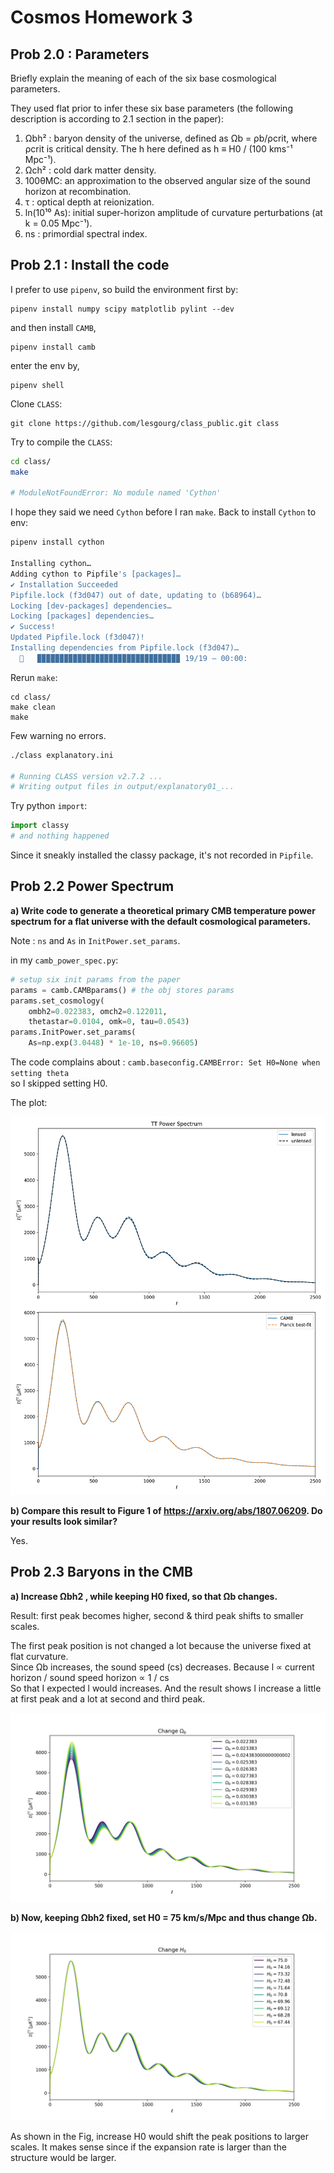 # Cosmos Homework 3

## Prob 2.0 : Parameters

Briefly explain the meaning of each of the six base cosmological parameters.

They used flat prior to infer these six base parameters (the following description is according to 2.1 section in the paper):

1. Ωbh² : baryon density of the universe, defined as Ωb = ρb/ρcrit, where ρcrit is critical density. The h here defined as h ≡ H0 / (100 kms⁻¹ Mpc⁻¹).
2. Ωch² : cold dark matter density.
3. 100θMC: an approximation to the observed angular size of the sound horizon at recombination.
4. τ : optical depth at reionization.
5. ln(10¹⁰ As): initial super-horizon amplitude of curvature perturbations (at k = 0.05 Mpc⁻¹).
6. ns : primordial spectral index.

## Prob 2.1 : Install the code

I prefer to use `pipenv`, so build the environment first by:

```
pipenv install numpy scipy matplotlib pylint --dev
```

and then install `CAMB`,

```
pipenv install camb
```

enter the env by,

```
pipenv shell
```

Clone `CLASS`:

```
git clone https://github.com/lesgourg/class_public.git class
```

Try to compile the `CLASS`:

```bash
cd class/
make

# ModuleNotFoundError: No module named 'Cython'
```

I hope they said we need `Cython` before I ran `make`.
Back to install `Cython` to env:

```bash
pipenv install cython

Installing cython…
Adding cython to Pipfile's [packages]…
✔ Installation Succeeded 
Pipfile.lock (f3d047) out of date, updating to (b68964)…
Locking [dev-packages] dependencies…
Locking [packages] dependencies…
✔ Success! 
Updated Pipfile.lock (f3d047)!
Installing dependencies from Pipfile.lock (f3d047)…
  🐍   ▉▉▉▉▉▉▉▉▉▉▉▉▉▉▉▉▉▉▉▉▉▉▉▉▉▉▉▉▉▉▉▉ 19/19 — 00:00:
```

Rerun `make`:

```
cd class/
make clean
make
```

Few warning no errors.

```bash
./class explanatory.ini

# Running CLASS version v2.7.2 ...
# Writing output files in output/explanatory01_... 
```

Try python `import`:

```python
import classy
# and nothing happened
```

Since it sneakly installed the classy package, it's not recorded in `Pipfile`.

## Prob 2.2 Power Spectrum

**a) Write code to generate a theoretical primary CMB temperature power spectrum for a flat universe with the default cosmological parameters.**

Note :  `ns` and `As` in `InitPower.set_params`.

in my `camb_power_spec.py`:

```python
# setup six init params from the paper
params = camb.CAMBparams() # the obj stores params
params.set_cosmology(
    ombh2=0.022383, omch2=0.122011,
    thetastar=0.0104, omk=0, tau=0.0543)
params.InitPower.set_params(
    As=np.exp(3.0448) * 1e-10, ns=0.96605)
```

The code complains about : `camb.baseconfig.CAMBError: Set H0=None when setting theta`  
so I skipped setting H0.

The plot:

![](images/power_spec.png)

**b) Compare this result to Figure 1 of https://arxiv.org/abs/1807.06209. Do your results look similar?**

Yes.

## Prob 2.3 Baryons in the CMB

**a) Increase Ωbh2 , while keeping H0 fixed, so that Ωb changes.**

Result: first peak becomes higher, second & third peak shifts to smaller scales.  

The first peak position is not changed a lot because the universe fixed at flat curvature.  
Since Ωb increases, the sound speed (cs) decreases.
Because l ∝ current horizon / sound speed horizon ∝ 1 / cs  
So that I expected l would increases.
And the result shows l increase a little at first peak and a lot at second and third peak.

![](images/change_baryon.png)

**b) Now, keeping Ωbh2 fixed, set H0 = 75 km/s/Mpc and thus change Ωb.**

![](images/change_H0.png)

As shown in the Fig, increase H0 would shift the peak positions to larger scales.
It makes sense since if the expansion rate is larger than the structure would be larger.

